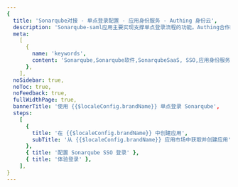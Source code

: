 ```yaml
---
{
  title: 'Sonarqube对接 - 单点登录配置 - 应用身份服务 - Authing 身份云',
  description: 'Sonarqube-saml应用主要实现支撑单点登录流程的功能。Authing合作网络提供 Sonarqube对接，单点登录，SSO，实现应用的快捷登录、免密登录，提升员工办公体验、增强用户体验，增强企业数字化服务水平。',
  meta:
    [
      {
        name: 'keywords',
        content: 'Sonarqube,Sonarqube软件,SonarqubeSaaS, SSO,应用身份服务,单点登录配置,Authing身份云',
      },
    ],
  noSidebar: true,
  noToc: true,
  noFeedback: true,
  fullWidthPage: true,
  bannerTitle: '使用 {{$localeConfig.brandName}} 单点登录 Sonarqube',
  steps:
    [
      {
        title: '在 {{$localeConfig.brandName}} 中创建应用',
        subTitle: '从 {{$localeConfig.brandName}} 应用市场中获取并创建应用',
      },
      { title: '配置 Sonarqube SSO 登录' },
      { title: '体验登录' },
    ],
}
---
```


<IntegrationDetail/>
